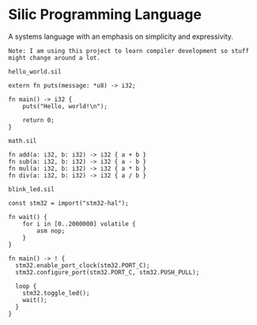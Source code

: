 # Silic Programming Language

A systems language with an emphasis on simplicity and expressivity.

`Note: I am using this project to learn compiler development so stuff might change around a lot.`


`hello_world.sil`
```zig
extern fn puts(message: *u8) -> i32;

fn main() -> i32 {
    puts("Hello, world!\n");

    return 0;
}
```

`math.sil`
```zig
fn add(a: i32, b: i32) -> i32 { a + b }
fn sub(a: i32, b: i32) -> i32 { a - b }
fn mul(a: i32, b: i32) -> i32 { a * b }
fn div(a: i32, b: i32) -> i32 { a / b }
```

`blink_led.sil`
```zig
const stm32 = import("stm32-hal");

fn wait() {
    for i in [0..2000000] volatile {
        asm nop;
    }
}

fn main() -> ! { 
  stm32.enable_port_clock(stm32.PORT_C);
  stm32.configure_port(stm32.PORT_C, stm32.PUSH_PULL);

  loop {
    stm32.toggle_led();
    wait();
  }
}
```
